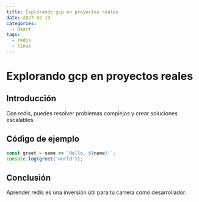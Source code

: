 ```yaml
---
title: Explorando gcp en proyectos reales
date: 2027-02-19
categories:
  - React
tags:
  - redis
  - linux
---
```


# Explorando gcp en proyectos reales

## Introducción

Con redis, puedes resolver problemas complejos y crear soluciones escalables.

## Código de ejemplo

```javascript
const greet = name => `Hello, ${name}!`;
console.log(greet('world'));
```

## Conclusión

Aprender redis es una inversión útil para tu carrera como desarrollador.